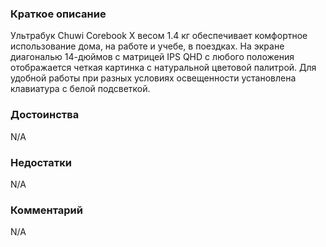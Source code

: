 ### **Краткое описание**
Ультрабук Chuwi Corebook X весом 1.4 кг обеспечивает комфортное использование дома, на работе и учебе, в поездках. На экране диагональю 14-дюймов с матрицей IPS QHD с любого положения отображается четкая картинка с натуральной цветовой палитрой. Для удобной работы при разных условиях освещенности установлена клавиатура с белой подсветкой.

### **Достоинства**
N/A

### **Недостатки**
N/A

### **Комментарий**
N/A
